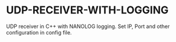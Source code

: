 # UDP-RECEIVER-WITH-LOGGING
UDP receiver in C++ with NANOLOG logging. Set IP, Port and other configuration in config file. 
